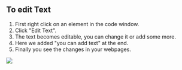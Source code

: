 ## To edit Text

1. First right click on an element in the code window.
1. Click "Edit Text".
1. The text becomes editable, you can change it or add some more.
1. Here we added "you can add text" at the end.
1. Finally you see the changes in your webpages.

![][1]

[1]: .guides/img/editing-content/edit-text.png